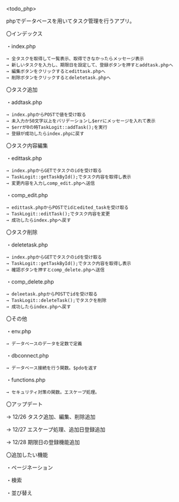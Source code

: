 <todo_php>

phpでデータベースを用いてタスク管理を行うアプリ。

〇インデックス

  ・index.php

    → 全タスクを取得して一覧表示、取得できなかったらメッセージ表示
    → 新しいタスクを入力し、期限日を設定して、登録ボタンを押すとaddtask.phpへ
    → 編集ボタンをクリックするとedittask.phpへ
    → 削除ボタンをクリックするとdeletetask.phpへ

〇タスク追加

  ・addtask.php

    → index.phpからPOSTで値を受け取る
    → 未入力か50文字以上をバリデーションし$errにメッセージを入れて表示
    → $errが0の時TaskLogit::addTask();を実行
    → 登録が成功したらindex.phpに戻す

〇タスク内容編集

  ・edittask.php

    → index.phpからGETでタスクのidを受け取る
    → TaskLogit::getTaskById();でタスク内容を取得し表示
    → 変更内容を入力しcomp_edit.phpへ送信

  ・comp_edit.php

    → edittask.phpからPOSTでidとedited_taskを受け取る
    → TaskLogit::editTask();でタスク内容を変更
    → 成功したらindex.phpへ戻す

〇タスク削除

  ・deletetask.php

    → index.phpからGETでタスクのidを受け取る
    → TaskLogit::getTaskById();でタスク内容を取得し表示
    → 確認ボタンを押すとcomp_delete.phpへ送信

  ・comp_delete.php

    → deleetask.phpからPOSTでidを受け取る
    → TaskLogit::deleteTask();でタスクを削除
    → 成功したらindex.phpへ戻す

〇その他

  ・env.php

    → データベースのデータを定数で定義
  
  ・dbconnect.php

    → データベース接続を行う関数。$pdoを返す

  ・functions.php
  
    → セキュリティ対策の関数。エスケープ処理。
    
〇アップデート
  
  → 12/26 タスク追加、編集、削除追加
  
  → 12/27 エスケープ処理、追加日登録追加

  → 12/28 期限日の登録機能追加
  
〇追加したい機能

・ページネーション

・検索

・並び替え

